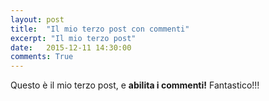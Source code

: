 ```yaml
---
layout: post
title:  "Il mio terzo post con commenti"
excerpt: "Il mio terzo post"
date:   2015-12-11 14:30:00
comments: True
---
```


Questo è il mio terzo post, e **abilita i commenti!** Fantastico!!!

